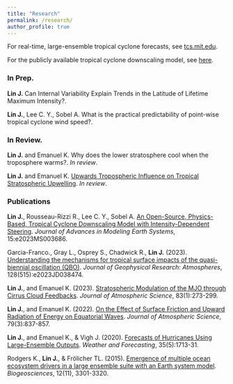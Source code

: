 ```yaml
---
title: "Research"
permalink: /research/
author_profile: true
---
```


For real-time, large-ensemble tropical cyclone forecasts, see [tcs.mit.edu](http://tcs.mit.edu).

For the publicly available tropical cyclone downscaling model, see [here](https://github.com/linjonathan/tropical_cyclone_risk).

### In Prep.
**Lin J.** Can Internal Variability Explain Trends in the Latitude of Lifetime Maximum Intensity?.

**Lin J.**, Lee C. Y., Sobel A. What is the practical predictability of point-wise tropical cyclone wind speed?.

### In Review.
**Lin J.** and Emanuel K. Why does the lower stratosphere cool when the troposphere warms?. *In review*.

**Lin J.** and Emanuel K. [Upwards Tropospheric Influence on Tropical Stratospheric Upwelling](https://linjonathan.github.io/pdfs/lin_emanuel_2023.pdf). *In review*. 

### Publications

**Lin J.**, Rousseau-Rizzi R., Lee C. Y., Sobel A. [An Open-Source, Physics-Based, Tropical Cyclone Downscaling Model with Intensity-Dependent Steering](https://agupubs.onlinelibrary.wiley.com/doi/10.1029/2023MS003686). *Journal of Advances in Modeling Earth Systems*, 15:e2023MS003686.

Garcia-Franco., Gray L., Osprey S., Chadwick R., **Lin J.** (2023). [Understanding the mechanisms for tropical surface impacts of the quasi-biennial oscillation (QBO)](https://agupubs.onlinelibrary.wiley.com/doi/full/10.1029/2023JD038474). *Journal of Geophysical Research: Atmospheres*, 128(515):e2023JD038474.

**Lin J.**, and Emanuel K. (2023). [Stratospheric Modulation of the MJO through Cirrus Cloud Feedbacks](https://journals.ametsoc.org/view/journals/atsc/80/1/JAS-D-22-0083.1.xml). *Journal of Atmospheric Science*, 83(1):273-299.

**Lin J.**, and Emanuel K. (2022). [On the Effect of Surface Friction and Upward Radiation of Energy on Equatorial Waves](https://journals.ametsoc.org/view/journals/atsc/aop/JAS-D-21-0199.1/JAS-D-21-0199.1.xml). *Journal of Atmospheric Science*, 79(3):837-857.

**Lin J.**, and Emanuel K., & Vigh J. (2020). [Forecasts of Hurricanes Using Large-Ensemble Outputs](https://linjonathan.github.io/pdfs/lin_et_al_2020_fhlo.pdf). *Weather and Forecasting*, 35(5):1713-31.

Rodgers K., **Lin J.**, & Frölicher TL. (2015). [Emergence of multiple ocean ecosystem drivers in a large ensemble suite with an Earth system model](https://www.research-collection.ethz.ch/handle/20.500.11850/101963). *Biogeosciences*, 12(11), 3301-3320.
